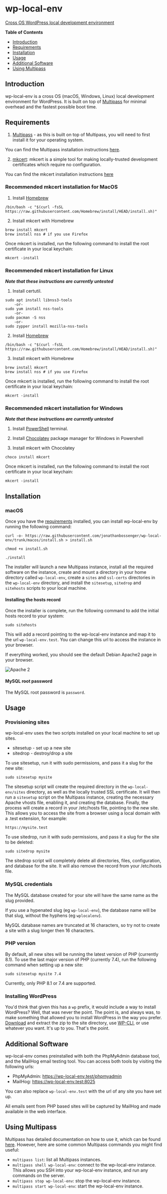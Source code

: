 # wp-local-env
[Cross OS WordPress local development environment](https://jonathanbossenger.com/2022/05/25/configuring-ubuntu-in-multipass-for-local-web-development-on-a-macbook/)

**Table of Contents**

 - [Introduction](#introduction)
 - [Requirements](#requirements)
 - [Installation](#installation)
 - [Usage](#usage)
 - [Additional Software](#additional-software)
 - [Using Multipass](#using-multipass)

## Introduction

wp-local-env is a cross OS (macOS, Windows, Linux) local development environment for WordPress. It is built on top of [Multipass](https://www.docker.com/) for minimal overhead and the fastest possible boot time.

## Requirements

1. [Multipass](https://multipass.run/) - as this is built on top of Multipass, you will need to first install it for your operating system.

You can find the Multipass installation instructions [here](https://multipass.run/install).

2. [mkcert](https://github.com/FiloSottile/mkcert): mkcert is a simple tool for making locally-trusted development certificates which require no configuration.

You can find the mkcert installation instructions [here](https://github.com/FiloSottile/mkcert#installation)

### Recommended mkcert installation for MacOS

1. Install [Homebrew](https://brew.sh/)

```
/bin/bash -c "$(curl -fsSL https://raw.githubusercontent.com/Homebrew/install/HEAD/install.sh)"
```

2. Install mkcert with Homebrew
```
brew install mkcert
brew install nss # if you use Firefox
```

Once mkcert is installed, run the following command to install the root certificate in your local keychain:

```
mkcert -install
```

### Recommended mkcert installation for Linux 

**_Note that these instructions are currently untested_**

1. Install certutil.

```
sudo apt install libnss3-tools
    -or-
sudo yum install nss-tools
    -or-
sudo pacman -S nss
    -or-
sudo zypper install mozilla-nss-tools
```

2. Install [Homebrew](https://brew.sh/)

```
/bin/bash -c "$(curl -fsSL https://raw.githubusercontent.com/Homebrew/install/HEAD/install.sh)"
```

3. Install mkcert with Homebrew
```
brew install mkcert
brew install nss # if you use Firefox
```

Once mkcert is installed, run the following command to install the root certificate in your local keychain:

```
mkcert -install
```

### Recommended mkcert installation for Windows

**_Note that these instructions are currently untested_**

1. Install [PowerShell](https://docs.microsoft.com/powershell/) terminal.

2. Install [Chocolatey](https://docs.chocolatey.org/en-us/choco/setup#install-with-powershell.exe) package manager for Windows in Powershell

3. Install mkcert with Chocolatey

```
choco install mkcert
```

Once mkcert is installed, run the following command to install the root certificate in your local keychain:

```
mkcert -install
```

## Installation

### macOS

Once you have the [requirements](#Requirements) installed, you can install wp-local-env by running the following command:

```
curl -o- https://raw.githubusercontent.com/jonathanbossenger/wp-local-env/trunk/macos/install.sh > install.sh

chmod +x install.sh

./install
```

The installer will launch a new Multipass instance, install all the required software on the instance, create and mount a directory in your home directory called `wp-local-env`, create a `sites` and `ssl-certs` directories in the `wp-local-env` directory, and install the `sitesetup`, `sitedrop` and `sitehosts` scripts to your local machine.

#### Installing the hosts record

Once the installer is complete, run the following command to add the initial hosts record to your system:

```
sudo sitehosts
```

This will add a record pointing to the wp-local-env instance and map it to the url `wp-local-env.test`. You can change this url to access the instance in your browser.

If everything worked, you should see the default Debian Apache2 page in your browser.

![Apache 2](assets/debian.png)

#### MySQL root password

The MySQL root password is `password`.

## Usage

### Provisioning sites

wp-local-env uses the two scripts installed on your local machine to set up sites. 

 - sitesetup - set up a new site
 - sitedrop - destroy/drop a site

To use sitesetup, run it with sudo permissions, and pass it a slug for the new site:

```
sudo sitesetup mysite
```

The sitesetup script will create the required directory in the `wp-local-env/sites` directory, as well as the locally trusted SSL certificate. It will then run a `sitesetup` script on the Multipass instance, creating the necessary Apache vhosts file, enabling it, and creating the database. Finally, the process will create a record in your /etc/hosts file, pointing to the new site. This allows you to access the site from a browser using a local domain with a .test extension, for example:

```
https://mysite.test
```

To use sitedrop, run it with sudo permissions, and pass it a slug for the site to be deleted:

```
sudo sitedrop mysite
```

The sitedrop script will completely delete all directories, files, configuration, and database for the site. It will also remove the record from your /etc/hosts file.

### MySQL credentials

The MySQL database created for your site will have the same name as the slug provided.

If you use a hypenated slug (eg `wp-local-env`), the database name will be that slug, without the hyphens (eg `wplocalenv`). 

MySQL database names are truncated at 16 characters, so try not to create a site with a slug longer then 16 characters.

### PHP version

By default, all new sites will be running the latest version of PHP (currently 8.1). To use the last major version of PHP (currently 7.4), run the following command when setting up a new site:

```
sudo sitesetup mysite 7.4
```

Currently, only PHP 8.1 or 7.4 are supported. 

### Installing WordPress

You'd think that given this has a `wp` prefix, it would include a way to install WordPress? Well, that was never the point. The point is, and always was, to make something that allowed you to install WordPress in the way you prefer. [Download](https://wordpress.org/download/) and extract the zip to the site directory, use [WP-CLI](https://developer.wordpress.org/cli/commands/core/download/), or use whatever you want. It's up to you. That's the point.

## Additional Software

wp-local-env comes preinstalled with both the PhpMyAdmin database tool, and the MailHog email testing tool. You can access both tools by visiting the following urls:

 - PhpMyAdmin: https://wp-local-env.test/phpmyadmin
 - MailHog: https://wp-local-env.test:8025

You can also replace `wp-local-env.test` with the url of any site you have set up.

All emails sent from PHP based sites will be captured by MailHog and made available in the web interface.

## Using Multipass

Multipass has detailed documentation on how to use it, which can be found [here](https://multipass.run/docs). However, here are some common Multipass commands you might find useful:

- `multipass list`: list all Multipass instances.
- `multipass shell wp-local-env`: connect to the wp-local-env instance. This allows you SSH into your wp-local-env instance, and run any commands on the server.
- `multipass stop wp-local-env`: stop the wp-local-env instance.
- `multipass start wp-local-env`: start the wp-local-env instance.
